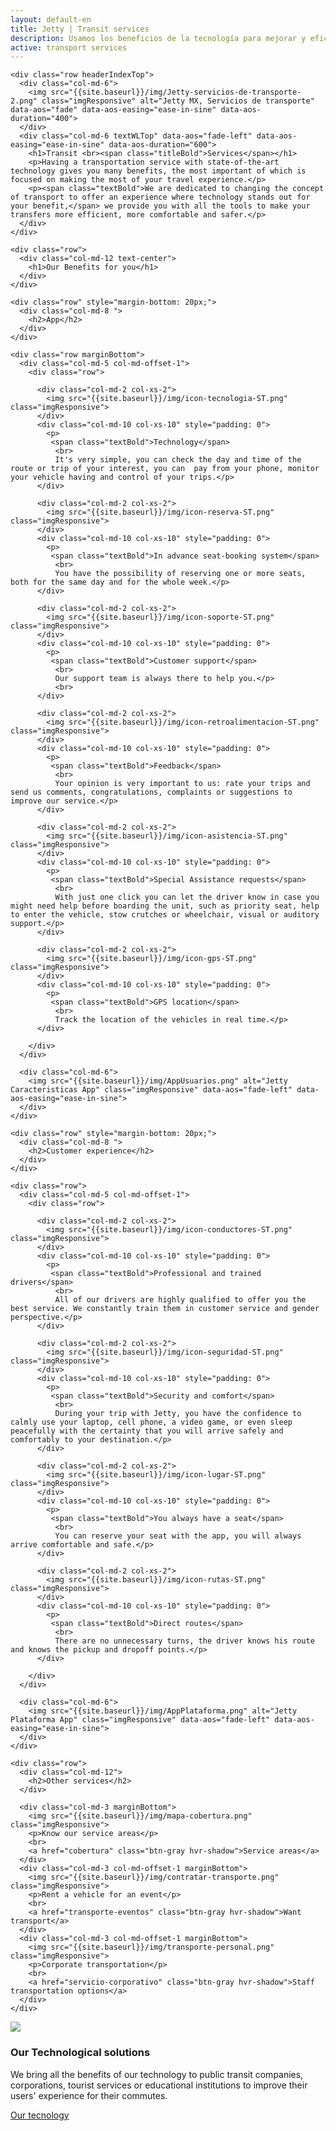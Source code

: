 ```yaml
---
layout: default-en
title: Jetty | Transit services
description: Usamos los beneficios de la tecnología para mejorar y eficientar tu movilidad en la ciudad, Nosotros nos encargamos de ofrecerte el mejor servicio,    Soluciones Tecnológicas.
active: transport services
---
```


<div class="container-fluid">
  <div class="container marginBottom">

    <div class="row headerIndexTop">
      <div class="col-md-6">
        <img src="{{site.baseurl}}/img/Jetty-servicios-de-transporte-2.png" class="imgResponsive" alt="Jetty MX, Servicios de transporte" data-aos="fade" data-aos-easing="ease-in-sine" data-aos-duration="400">
      </div>
      <div class="col-md-6 textWLTop" data-aos="fade-left" data-aos-easing="ease-in-sine" data-aos-duration="600">
        <h1>Transit <br><span class="titleBold">Services</span></h1>
        <p>Having a transportation service with state-of-the-art technology gives you many benefits, the most important of which is focused on making the most of your travel experience.</p>
        <p><span class="textBold">We are dedicated to changing the concept of transport to offer an experience where technology stands out for your benefit,</span> we provide you with all the tools to make your transfers more efficient, more comfortable and safer.</p>
      </div>
    </div>

    <div class="row">
      <div class="col-md-12 text-center">
        <h1>Our Benefits for you</h1>
      </div>
    </div>

    <div class="row" style="margin-bottom: 20px;">
      <div class="col-md-8 ">
        <h2>App</h2>
      </div>
    </div>

    <div class="row marginBottom">
      <div class="col-md-5 col-md-offset-1">
        <div class="row">

          <div class="col-md-2 col-xs-2">
            <img src="{{site.baseurl}}/img/icon-tecnologia-ST.png" class="imgResponsive">
          </div>
          <div class="col-md-10 col-xs-10" style="padding: 0">
            <p>
             <span class="textBold">Technology</span>
              <br>
              It's very simple, you can check the day and time of the route or trip of your interest, you can  pay from your phone, monitor your vehicle having and control of your trips.</p>
          </div>

          <div class="col-md-2 col-xs-2">
            <img src="{{site.baseurl}}/img/icon-reserva-ST.png" class="imgResponsive">
          </div>
          <div class="col-md-10 col-xs-10" style="padding: 0">
            <p>
             <span class="textBold">In advance seat-booking system</span>
              <br>
              You have the possibility of reserving one or more seats, both for the same day and for the whole week.</p>
          </div>

          <div class="col-md-2 col-xs-2">
            <img src="{{site.baseurl}}/img/icon-soporte-ST.png" class="imgResponsive">
          </div>
          <div class="col-md-10 col-xs-10" style="padding: 0">
            <p>
             <span class="textBold">Customer support</span>
              <br>
              Our support team is always there to help you.</p>
              <br>
          </div>

          <div class="col-md-2 col-xs-2">
            <img src="{{site.baseurl}}/img/icon-retroalimentacion-ST.png" class="imgResponsive">
          </div>
          <div class="col-md-10 col-xs-10" style="padding: 0">
            <p>
             <span class="textBold">Feedback</span>
              <br>
              Your opinion is very important to us: rate your trips and send us comments, congratulations, complaints or suggestions to improve our service.</p>
          </div>

          <div class="col-md-2 col-xs-2">
            <img src="{{site.baseurl}}/img/icon-asistencia-ST.png" class="imgResponsive">
          </div>
          <div class="col-md-10 col-xs-10" style="padding: 0">
            <p>
             <span class="textBold">Special Assistance requests</span>
              <br>
              With just one click you can let the driver know in case you might need help before boarding the unit, such as priority seat, help to enter the vehicle, stow crutches or wheelchair, visual or auditory support.</p>
          </div>

          <div class="col-md-2 col-xs-2">
            <img src="{{site.baseurl}}/img/icon-gps-ST.png" class="imgResponsive">
          </div>
          <div class="col-md-10 col-xs-10" style="padding: 0">
            <p>
             <span class="textBold">GPS location</span>
              <br>
              Track the location of the vehicles in real time.</p>
          </div>

        </div>
      </div>

      <div class="col-md-6">
        <img src="{{site.baseurl}}/img/AppUsuarios.png" alt="Jetty Caracteristicas App" class="imgResponsive" data-aos="fade-left" data-aos-easing="ease-in-sine">
      </div>
    </div>

    <div class="row" style="margin-bottom: 20px;">
      <div class="col-md-8 ">
        <h2>Customer experience</h2>
      </div>
    </div>

    <div class="row">
      <div class="col-md-5 col-md-offset-1">
        <div class="row">

          <div class="col-md-2 col-xs-2">
            <img src="{{site.baseurl}}/img/icon-conductores-ST.png" class="imgResponsive">
          </div>
          <div class="col-md-10 col-xs-10" style="padding: 0">
            <p>
             <span class="textBold">Professional and trained drivers</span>
              <br>
              All of our drivers are highly qualified to offer you the best service. We constantly train them in customer service and gender perspective.</p>
          </div>

          <div class="col-md-2 col-xs-2">
            <img src="{{site.baseurl}}/img/icon-seguridad-ST.png" class="imgResponsive">
          </div>
          <div class="col-md-10 col-xs-10" style="padding: 0">
            <p>
             <span class="textBold">Security and comfort</span>
              <br>
              During your trip with Jetty, you have the confidence to calmly use your laptop, cell phone, a video game, or even sleep peacefully with the certainty that you will arrive safely and comfortably to your destination.</p>
          </div>

          <div class="col-md-2 col-xs-2">
            <img src="{{site.baseurl}}/img/icon-lugar-ST.png" class="imgResponsive">
          </div>
          <div class="col-md-10 col-xs-10" style="padding: 0">
            <p>
             <span class="textBold">You always have a seat</span>
              <br>
              You can reserve your seat with the app, you will always arrive comfortable and safe.</p>
          </div>

          <div class="col-md-2 col-xs-2">
            <img src="{{site.baseurl}}/img/icon-rutas-ST.png" class="imgResponsive">
          </div>
          <div class="col-md-10 col-xs-10" style="padding: 0">
            <p>
             <span class="textBold">Direct routes</span>
              <br>
              There are no unnecessary turns, the driver knows his route and knows the pickup and dropoff points.</p>
          </div>

        </div>
      </div>

      <div class="col-md-6">
        <img src="{{site.baseurl}}/img/AppPlataforma.png" alt="Jetty Plataforma App" class="imgResponsive" data-aos="fade-left" data-aos-easing="ease-in-sine">
      </div>
    </div>

    <div class="row">
      <div class="col-md-12">
        <h2>Other services</h2>
      </div>

      <div class="col-md-3 marginBottom">
        <img src="{{site.baseurl}}/img/mapa-cobertura.png" class="imgResponsive">
        <p>Know our service areas</p>
        <br>
        <a href="cobertura" class="btn-gray hvr-shadow">Service areas</a>
      </div>
      <div class="col-md-3 col-md-offset-1 marginBottom">
        <img src="{{site.baseurl}}/img/contratar-transporte.png" class="imgResponsive">
        <p>Rent a vehicle for an event</p>
        <br>
        <a href="transporte-eventos" class="btn-gray hvr-shadow">Want transport</a>
      </div>
      <div class="col-md-3 col-md-offset-1 marginBottom">
        <img src="{{site.baseurl}}/img/transporte-personal.png" class="imgResponsive">
        <p>Corporate transportation</p>
        <br>
        <a href="servicio-corporativo" class="btn-gray hvr-shadow">Staff transportation options</a>
      </div>
    </div>

  </div>
</div>

<div class="container-fluid backWave">
  <div class="container marginBottom">
    <div class="col-md-5">
      <img src="{{site.baseurl}}/img/Jetty-Soluciones-tecnologicas.png" class="imgResponsive">
    </div>
    <div class="col-md-7 textInfoFooter">
      <h3>Our Technological solutions</h3>
      <p>We bring all <span class="textBold">the benefits of our technology to public transit companies, corporations, tourist services or educational institutions</span> to improve their users' experience for their commutes.</p>
      <a href="soluciones-tecnologicas" class="btn-green hvr-shadow">Our tecnology</a>
    </div>
  </div>
</div>

